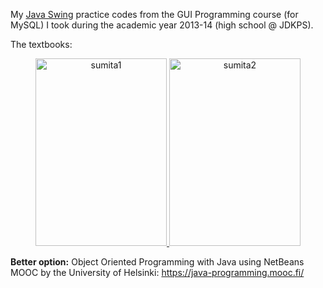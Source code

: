 My [Java Swing](https://en.wikipedia.org/wiki/Swing_(Java)) practice codes from the GUI Programming course (for MySQL) I took during the academic year 2013-14 (high school @ JDKPS).

The textbooks:

<p>
<center>
  <a href="https://exmaple.com"> <img alt="sumita1" src="https://gkorpal.github.io/images/spx1.jpg" width="210" height="300" class="center"> </a>
  <a href="https://example.com/"> <img alt="sumita2" src="https://gkorpal.github.io/images/sp.jpg" width="210" height="300" class="center"> </a>
</center>
</p>

**Better option:** Object Oriented Programming with Java using NetBeans MOOC by the University of Helsinki: https://java-programming.mooc.fi/

